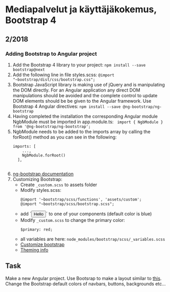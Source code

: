 # Mediapalvelut ja käyttäjäkokemus, Bootstrap 4


## 2/2018

### Adding Bootstrap to Angular project
1. Add the Bootstrap 4 library to your project: ```npm install --save bootstrap@next```
2. Add the following line in file styles.scss: ```@import "~bootstrap/dist/css/bootstrap.css";```
3. Bootstrap JavaScript library is making use of jQuery and is manipulating the DOM directly. For an Angular application any direct DOM manipulations should be avoided and the complete control to update DOM elements should be be given to the Angular framework. Use Bootstrap 4 Angular directives: ```npm install --save @ng-bootstrap/ng-bootstrap```
4. Having completed the installation the corresponding Angular module NgbModule must be imported in app.module.ts:
   ```
   import { NgbModule } from '@ng-bootstrap/ng-bootstrap';
   ```
5. NgbModule needs to be added to the imports array by calling the forRoot() method as you can see in the following:
   ```
   imports: [
       ...,
       NgbModule.forRoot()
     ],
     
 6. [ng-bootstrap documentation](https://ng-bootstrap.github.io/#/home)
 7. Customizing Bootstrap:
    * Create `_custom.scss` to assets folder
    * Modify styles.scss:
        ```
        @import '~bootstrap/scss/functions', 'assets/custom';
        @import "~bootstrap/scss/bootstrap.scss";
        ```
    * add ´<button class="btn btn-primary">Hello</button>´ to one of your components (default color is blue)
    * Modify `_custom.scss` to change the primary color:
        ```
        $primary: red;
        ```
    * all variables are here: `node_modules/bootstrap/scss/_variables.scss`
    * [Customize bootstrap](https://v4-alpha.getbootstrap.com/getting-started/options/)
    * [Theming info](https://getbootstrap.com/docs/4.0/getting-started/theming/#sass-options)


## Task
Make a new Angular project. Use Bootsrap to make a layout similar to [this](https://cdn.tutsplus.com/net/uploads/legacy/397_yourFirstdesign/images/2.jpg). Change the Bootstrap default colors of navbars, buttons, backgrounds etc... 

